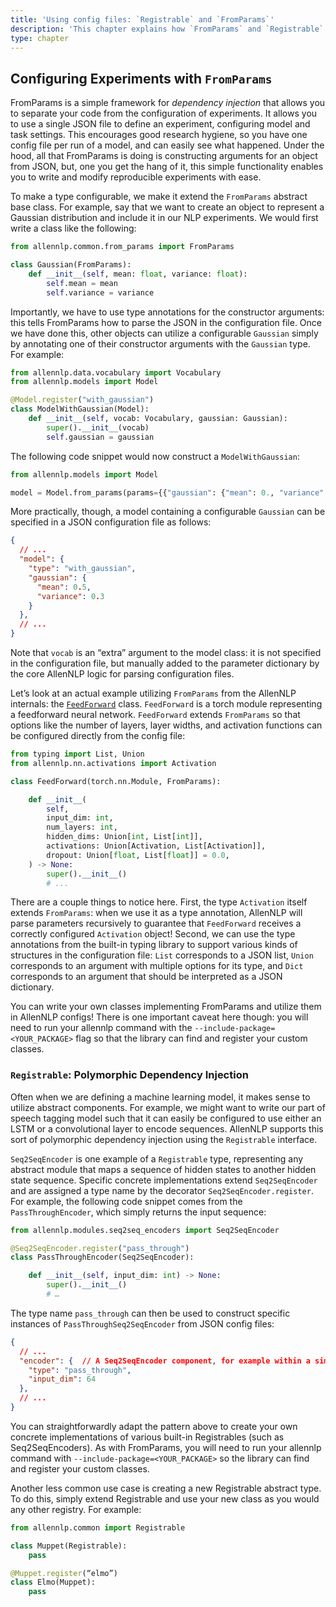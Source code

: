 ```yaml
---
title: 'Using config files: `Registrable` and `FromParams`'
description: 'This chapter explains how `FromParams` and `Registrable` work in AllenNLP.'
type: chapter
---
```


<exercise id="1" title="part2/using-config-files/from-params`">

## Configuring Experiments with `FromParams`

FromParams is a simple framework for <i>dependency injection</i> that allows you to separate your code from the configuration of experiments. It allows you to use a single JSON file to define an experiment, configuring model and task settings. This encourages good research hygiene, so you have one config file per run of a model, and can easily see what happened. Under the hood, all that FromParams is doing is constructing arguments for an object from JSON, but, one you get the hang of it, this simple functionality enables you to write and modify reproducible experiments with ease.

To make a type configurable, we make it extend the `FromParams` abstract base class. For example, say that we want to create an object to represent a Gaussian distribution and include it in our NLP experiments. We would first write a class like the following:

```python
from allennlp.common.from_params import FromParams

class Gaussian(FromParams):
	def __init__(self, mean: float, variance: float):
		self.mean = mean
		self.variance = variance
```

Importantly, we have to use type annotations for the constructor arguments: this tells FromParams how to parse the JSON in the configuration file. Once we have done this, other objects can utilize a configurable `Gaussian` simply by annotating one of their constructor arguments with the `Gaussian` type. For example:

```python
from allennlp.data.vocabulary import Vocabulary
from allennlp.models import Model

@Model.register("with_gaussian")
class ModelWithGaussian(Model):
	def __init__(self, vocab: Vocabulary, gaussian: Gaussian):
		super().__init__(vocab)
		self.gaussian = gaussian
```

The following code snippet would now construct a `ModelWithGaussian`:

```python
from allennlp.models import Model

model = Model.from_params(params={{"gaussian": {"mean": 0., "variance": 1.}}}, vocab=vocab)
```

More practically, though, a model containing a configurable `Gaussian` can be specified in a JSON configuration file as follows:

```json
{
  // ...
  "model": {
    "type": "with_gaussian",
    "gaussian": {
      "mean": 0.5,
      "variance": 0.3
    }
  },
  // ...
}
```

Note that `vocab` is an “extra” argument to the model class: it is not specified in the configuration file, but manually added to the parameter dictionary by the core AllenNLP logic for parsing configuration files.

Let’s look at an actual example utilizing `FromParams` from the AllenNLP internals: the [`FeedForward`](https://github.com/allenai/allennlp/blob/master/allennlp/modules/feedforward.py) class. `FeedForward` is a torch module representing a feedforward neural network. `FeedForward` extends `FromParams` so that options like the number of layers, layer widths, and activation functions can be configured directly from the config file:

```python
from typing import List, Union
from allennlp.nn.activations import Activation

class FeedForward(torch.nn.Module, FromParams):

    def __init__(
        self,
        input_dim: int,
        num_layers: int,
        hidden_dims: Union[int, List[int]],
        activations: Union[Activation, List[Activation]],
        dropout: Union[float, List[float]] = 0.0,
    ) -> None:
        super().__init__()
        # ...
```

There are a couple things to notice here. First, the type `Activation` itself extends `FromParams`: when we use it as a type annotation, AllenNLP will parse parameters recursively to guarantee that `FeedForward` receives a correctly configured `Activation` object! Second, we can use the type annotations from the built-in typing library to support various kinds of structures in the configuration file: `List` corresponds to a JSON list, `Union` corresponds to an argument with multiple options for its type, and `Dict` corresponds to an argument that should be interpreted as a JSON dictionary.

You can write your own classes implementing FromParams and utilize them in AllenNLP configs! There is one important caveat here though: you will need to run your allennlp command with the `--include-package=<YOUR_PACKAGE>` flag so that the library can find and register your custom classes.

</exercise>

<exercise id="2" title="part2/using-config-files/registrables`">

### `Registrable`: Polymorphic Dependency Injection

Often when we are defining a machine learning model, it makes sense to utilize abstract components. For example, we might want to write our part of speech tagging model such that it can easily be configured to use either an LSTM or a convolutional layer to encode sequences. AllenNLP supports this sort of polymorphic dependency injection using the `Registrable` interface.

`Seq2SeqEncoder` is one example of a `Registrable` type, representing any abstract module that maps a sequence of hidden states to another hidden state sequence. Specific concrete implementations extend `Seq2SeqEncoder` and are assigned a type name by the decorator `Seq2SeqEncoder.register`. For example, the following code snippet comes from the `PassThroughEncoder`, which simply returns the input sequence:

```python
from allennlp.modules.seq2seq_encoders import Seq2SeqEncoder

@Seq2SeqEncoder.register("pass_through")
class PassThroughEncoder(Seq2SeqEncoder):

    def __init__(self, input_dim: int) -> None:
        super().__init__()
        # …
```

The type name `pass_through` can then be used to construct specific instances of `PassThroughSeq2SeqEncoder` from JSON config files:

```json
{
  // ...
  "encoder": {  // A Seq2SeqEncoder component, for example within a simple_tagger.
    "type": "pass_through",
    "input_dim": 64
  },
  // ...
}
```

You can straightforwardly adapt the pattern above to create your own concrete implementations of various built-in Registrables (such as Seq2SeqEncoders). As with FromParams, you will need to run your allennlp command with  `--include-package=<YOUR_PACKAGE>` so the library can find and register your custom classes.

Another less common use case is creating a new Registrable abstract type. To do this, simply extend Registrable and use your new class as you would any other registry. For example:

```python
from allennlp.common import Registrable

class Muppet(Registrable):
	pass

@Muppet.register(“elmo”)
class Elmo(Muppet):
	pass
```

</exercise>
